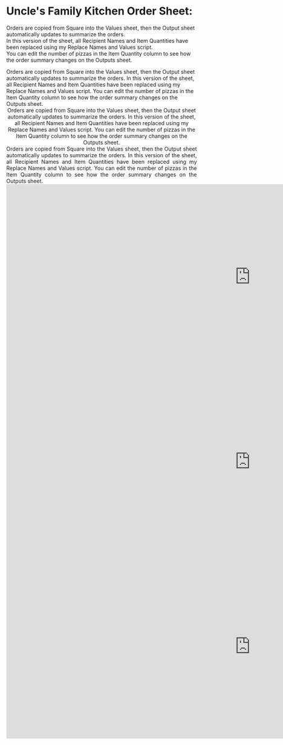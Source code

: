 # Uncle's Family Kitchen Order Sheet:
Orders are copied from Square into the Values sheet, then the Output sheet automatically updates to summarize the orders.  
In this version of the sheet, all Recipient Names and Item Quantities have been replaced using my Replace Names and Values script.  
You can edit the number of pizzas in the Item Quantity column to see how the order summary changes on the Outputs sheet.  

<div style="text-align: left"> 
Orders are copied from Square into the Values sheet, then the Output sheet automatically updates to summarize the orders.  
In this version of the sheet, all Recipient Names and Item Quantities have been replaced using my Replace Names and Values script.  
You can edit the number of pizzas in the Item Quantity column to see how the order summary changes on the Outputs sheet.  
</div>  
  
<div style="text-align: center"> 
Orders are copied from Square into the Values sheet, then the Output sheet automatically updates to summarize the orders.  
In this version of the sheet, all Recipient Names and Item Quantities have been replaced using my Replace Names and Values script.  
You can edit the number of pizzas in the Item Quantity column to see how the order summary changes on the Outputs sheet.  
</div>  
  
<div style="text-align: justify"> 
Orders are copied from Square into the Values sheet, then the Output sheet automatically updates to summarize the orders.  
In this version of the sheet, all Recipient Names and Item Quantities have been replaced using my Replace Names and Values script.  
You can edit the number of pizzas in the Item Quantity column to see how the order summary changes on the Outputs sheet.  
</div> 
  

<div style="text-align: left"> 
<iframe width="1289" height="489" frameborder="0" scrolling="no" src="https://1drv.ms/x/c/ba6b41a29d441a71/IQOtoml8ogL4Q4XU1A6CYRicAaR6NVN3Gr6eOapi2sYIlr0?em=2&wdAllowInteractivity=False&AllowTyping=True&wdHideHeaders=True&wdDownloadButton=True&wdInConfigurator=True&wdInConfigurator=True"></iframe>
</div>  
  
<div style="text-align: center"> 
<iframe width="1289" height="489" frameborder="0" scrolling="no" src="https://1drv.ms/x/c/ba6b41a29d441a71/IQOtoml8ogL4Q4XU1A6CYRicAaR6NVN3Gr6eOapi2sYIlr0?em=2&wdAllowInteractivity=False&AllowTyping=True&wdHideHeaders=True&wdDownloadButton=True&wdInConfigurator=True&wdInConfigurator=True"></iframe>
</div>  
  
<div style="text-align: justify"> 
<iframe width="1289" height="489" frameborder="0" scrolling="no" src="https://1drv.ms/x/c/ba6b41a29d441a71/IQOtoml8ogL4Q4XU1A6CYRicAaR6NVN3Gr6eOapi2sYIlr0?em=2&wdAllowInteractivity=False&AllowTyping=True&wdHideHeaders=True&wdDownloadButton=True&wdInConfigurator=True&wdInConfigurator=True"></iframe>
</div>
